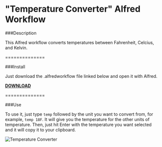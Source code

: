 "Temperature Converter" Alfred Workflow
=====================================

###Description

This Alfred workflow converts temperatures between Fahrenheit, Celcius, and Kelvin.

==============

###Install

Just download the .alfredworkflow file linked below and open it with Alfred.

__[DOWNLOAD](http://ryanverhey.com/files/alfred/temperature-converter.alfredworkflow)__

==============

###Use

To use it, just type `temp` followed by the unit you want to convert from, for example, `temp 18F`. It will give you the temperature for the other units of temperature. Then, just hit Enter with the temperature you want selected and it will copy it to your clipboard.

![Temperature Converter](http://i.imgur.com/pNEifgx.png)
